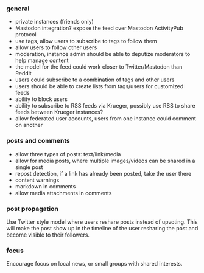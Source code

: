 ### general

* private instances (friends only)
* Mastodon integration? expose the feed over Mastodon ActivityPub protocol
* use tags, allow users to subscribe to tags to follow them
* allow users to follow other users
* moderation, instance admin should be able to deputize moderators to help manage content
* the model for the feed could work closer to Twitter/Mastodon than Reddit
* users could subscribe to a combination of tags and other users
* users should be able to create lists from tags/users for customized feeds
* ability to block users
* ability to subscribe to RSS feeds via Krueger, possibly use RSS to share feeds between Krueger instances?
* allow federated user accounts, users from one instance could comment on another

### posts and comments

* allow three types of posts: text/link/media
* allow for media posts, where multiple images/videos can be shared in a single post
* repost detection, if a link has already been posted, take the user there
* content warnings
* markdown in comments
* allow media attachments in comments

### post propagation

Use Twitter style model where users reshare posts instead of upvoting. This will make the post
show up in the timeline of the user resharing the post and become visible to their followers.

### focus

Encourage focus on local news, or small groups with shared interests.

